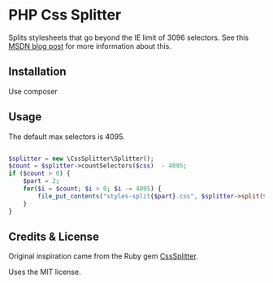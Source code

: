 PHP Css Splitter
================

Splits stylesheets that go beyond the IE limit of 3096 selectors. See this [MSDN blog post](http://blogs.msdn.com/b/ieinternals/archive/2011/05/14/internet-explorer-stylesheet-rule-selector-import-sheet-limit-maximum.aspx) for more information about this.

## Installation

Use composer

## Usage

The default max selectors is 4095.

```php

$splitter = new \CssSplitter\Splitter();
$count = $splitter->countSelectors($css)  - 4095;
if ($count > 0) {
    $part = 2;
    for($i = $count; $i > 0; $i -= 4095) {
        file_put_contents("styles-split{$part}.css", $splitter->split($css, 2));
    }
}


```
## Credits & License

Original inspiration came from the Ruby gem [CssSplitter](https://github.com/zweilove/css_splitter).

Uses the MIT license.
